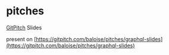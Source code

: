 # pitches
[GitPitch](https://github.com/gitpitch/gitpitch#what-is-gitpitch) Slides

present on [https://gitpitch.com/baloise/pitches/graphql-slides](https://gitpitch.com/baloise/pitches/graphql-slides)
